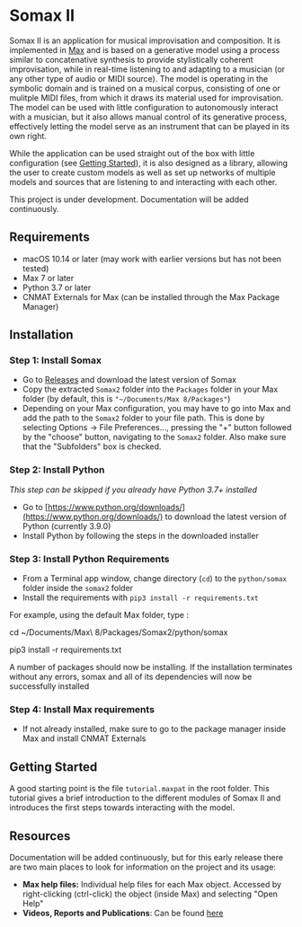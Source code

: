 # Somax II
Somax II is an application for musical improvisation and composition. It is implemented in [Max](https://cycling74.com/products/max/) and is based on a generative model using a process similar to concatenative synthesis to provide stylistically coherent improvisation, while in real-time listening to and adapting to a musician (or any other type of audio or MIDI source). The model is operating in the symbolic domain and is trained on a musical corpus, consisting of one or mulitple MIDI files, from which it draws its material used for improvisation. The model can be used with little configuration to autonomously interact with a musician, but it also allows manual control of its generative process, effectively letting the model serve as an instrument that can be played in its own right.

While the application can be used straight out of the box with little configuration (see [Getting Started](#Getting-started)), it is also designed as a library, allowing the user to create custom models as well as set up networks of multiple models and sources that are listening to and interacting with each other.

This project is under development. Documentation will be added continuously.

## Requirements

* macOS 10.14 or later (may work with earlier versions but has not been tested)
* Max 7 or later
* Python 3.7 or later
* CNMAT Externals for Max (can be installed through the Max Package Manager)

## Installation

### Step 1: Install Somax
* Go to [Releases](https://github.com/DYCI2/Somax2/releases) and download the latest version of Somax
* Copy the extracted `Somax2` folder  into the `Packages` folder in your Max folder (by default, this is `"~/Documents/Max 8/Packages"`)
* Depending on your Max configuration, you may have to go into Max and add the path to the `Somax2` folder to your file path. This is done by selecting Options -> File Preferences..., pressing the "+" button followed by the "choose" button, navigating to the `Somax2` folder. Also make sure that the "Subfolders" box is checked.

### Step 2: Install Python
*This step can be skipped if you already have Python 3.7+ installed*
* Go to [https://www.python.org/downloads/](https://www.python.org/downloads/) to download the latest version of Python (currently 3.9.0)
* Install Python by following the steps in the downloaded installer

### Step 3: Install Python Requirements
* From a Terminal app window, change directory (`cd`) to the `python/somax` folder inside the `somax2` folder 
* Install the requirements with `pip3 install -r requirements.txt`
 
For example, using the default Max folder, type :

cd ~/Documents/Max\ 8/Packages/Somax2/python/somax

pip3 install -r requirements.txt

A number of packages should now be installing. If the installation terminates without any errors, somax and all of its dependencies will now be successfully installed

### Step 4: Install Max requirements
* If not already installed, make sure to go to the package manager inside Max and install CNMAT Externals

## Getting Started
A good starting point is the file `tutorial.maxpat` in the root folder. This tutorial gives a brief introduction to the different modules of Somax II and introduces the first steps towards interacting with the model.

## Resources

Documentation will be added continuously, but for this early release there are two main places to look for information on the project and its usage:
* **Max help files:** Individual help files for each Max object. Accessed by right-clicking (ctrl-click) the object (inside Max) and selecting "Open Help"
* **Videos, Reports and Publications**: Can be found [here](http://repmus.ircam.fr/somax/home)

